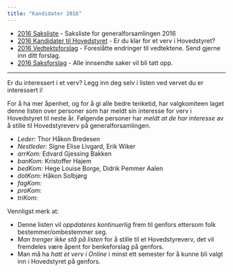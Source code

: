 ```yaml
---
title: "Kandidater 2016"
---
```


* [2016 Saksliste](/wiki/online/generalforsamlingen/2016/saksliste) - Saksliste for generalforsamlingen 2016
* [2016 Kandidater til Hovedstyret](/wiki/online/generalforsamlingen/2016/valg) - Er du klar for et verv i Hovedstyret?
* [2016 Vedtektsforslag](/wiki/online/generalforsamlingen/2016/vedtekstforslag) - Foreslåtte endringer til vedtektene. Send gjerne inn ditt forslag.
* [2016 Saksforslag](/wiki/online/generalforsamlingen/2016/saksforslag) - Alle innsendte saker vil bli tatt opp.


---

Er du interessert i et verv? Legg inn deg selv i listen ved vervet du er interessert i!

For å ha mer åpenhet, og for å gi alle bedre tenketid, har valgkomiteen laget denne listen over personer som har meldt sin interesse for verv i Hovedstyret til neste år. Følgende personer har *meldt at de har interesse* av å stille til Hovedstyreverv på generalforsamlingen.


* *Leder:* Thor Håkon Bredesen      
* *Nestleder:* Signe Elise Livgard, Erik Wiker
* *arrKom:* Edvard Gjessing Bakken 
* *banKom:* Kristoffer Hajem
* *bedKom:* Hege Louise Borge, Didrik Pemmer Aalen
* *dotKom:* Håkon Solbjørg
* *fagKom:*
* *proKom:* 
* *triKom:* 

Vennligst merk at:

* Denne listen vil *oppdateres kontinuerlig* frem til genfors ettersom folk bestemmer/ombestemmer seg.
* *Man trenger ikke stå på listen* for å stille til et Hovedstyreverv, det vil fremdeles være åpent for benkeforslag på genfors.
* Man må ha *hatt et verv i Online* i minst ett semester for å kunne bli valgt inn i Hovedstyret på genfors.